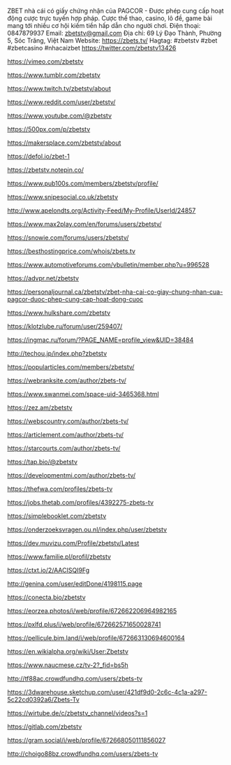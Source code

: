 ZBET nhà cái có giấy chứng nhận của PAGCOR - Được phép cung cấp hoạt động cược trực tuyến hợp pháp. Cược thể thao, casino, lô đề, game bài mang tới nhiều cơ hội kiếm tiền hấp dẫn cho người chơi.
Điện thoại: 0847879937
Email: zbetstv@gmail.com
Địa chỉ: 69 Lý Đạo Thành, Phường 5, Sóc Trăng, Việt Nam
Website: https://zbets.tv/
Hagtag: #zbetstv #zbet #zbetcasino #nhacaizbet
https://twitter.com/zbetstv13426

https://vimeo.com/zbetstv

https://www.tumblr.com/zbetstv

https://www.twitch.tv/zbetstv/about

https://www.reddit.com/user/zbetstv/

https://www.youtube.com/@zbetstv

https://500px.com/p/zbetstv

https://makersplace.com/zbetstv/about

https://defol.io/zbet-1

https://zbetstv.notepin.co/

https://www.pub100s.com/members/zbetstv/profile/

https://www.snipesocial.co.uk/zbetstv

http://www.apelondts.org/Activity-Feed/My-Profile/UserId/24857

https://www.max2play.com/en/forums/users/zbetstv/

https://snowie.com/forums/users/zbetstv/

https://besthostingprice.com/whois/zbets.tv

https://www.automotiveforums.com/vbulletin/member.php?u=996528

https://advpr.net/zbetstv

https://personaljournal.ca/zbetstv/zbet-nha-cai-co-giay-chung-nhan-cua-pagcor-duoc-phep-cung-cap-hoat-dong-cuoc

https://www.hulkshare.com/zbetstv

https://klotzlube.ru/forum/user/259407/

https://ingmac.ru/forum/?PAGE_NAME=profile_view&UID=38484

http://techou.jp/index.php?zbetstv

https://popularticles.com/members/zbetstv/

https://webranksite.com/author/zbets-tv/

https://www.swanmei.com/space-uid-3465368.html

https://zez.am/zbetstv

https://webscountry.com/author/zbets-tv/

https://articlement.com/author/zbets-tv/

https://starcourts.com/author/zbets-tv/

https://tap.bio/@zbetstv

https://developmentmi.com/author/zbets-tv/

https://thefwa.com/profiles/zbets-tv

https://jobs.thetab.com/profiles/4392275-zbets-tv

https://simplebooklet.com/zbetstv

https://onderzoeksvragen.ou.nl/index.php/user/zbetstv

https://dev.muvizu.com/Profile/zbetstv/Latest

https://www.familie.pl/profil/zbetstv

https://ctxt.io/2/AACISQI9Fg

http://genina.com/user/editDone/4198115.page

https://conecta.bio/zbetstv

https://eorzea.photos/i/web/profile/672662206964982165

https://pxlfd.plus/i/web/profile/672662571650028741

https://pellicule.bim.land/i/web/profile/672663130694600164

https://en.wikialpha.org/wiki/User:Zbetstv

https://www.naucmese.cz/tv-2?_fid=bs5h

http://tf88ac.crowdfundhq.com/users/zbets-tv

https://3dwarehouse.sketchup.com/user/421df9d0-2c6c-4c1a-a297-5c22cd0392a6/Zbets-Tv

https://wirtube.de/c/zbetstv_channel/videos?s=1

https://gitlab.com/zbetstv

https://gram.social/i/web/profile/672668050111856027

http://choigo88bz.crowdfundhq.com/users/zbets-tv

